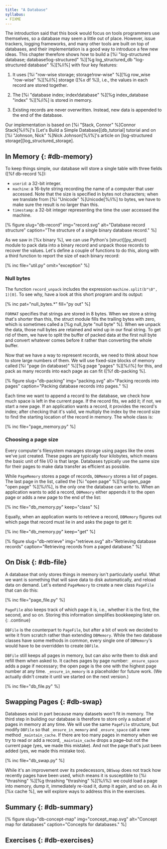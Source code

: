 ```yaml
---
title: "A Database"
syllabus:
- FIXME
---
```


The introduction said that this book would focus on tools programmers use themselves,
so a database may seem a little out of place.
However,
issue trackers, logging frameworks, and many other tools are built on top of databases,
and their implementation is a good way to introduce a few new ideas.
This chapter therefore shows how to build a
[%i "log-structured database; database!log-structured" %][%g log_structured_db "log-structured database" %][%/i%]
with four key features:

1.  It uses [%i "row-wise storage; storage!row-wise" %][%g row_wise "row-wise" %][%/i%] storage
    ([%x df %]),
    i.e.,
    the values in each record are stored together.

2.  The [%i "database index; index!database" %][%g index_database "index" %][%/i%]
    is stored in memory.

3.  Existing records are never overwritten.
    Instead,
    new data is appended to the end of the database.

Our implementation is based on
[%i "Stack, Connor" %]Connor Stack[%/i%]'s [Let's Build a Simple Database][db_tutorial] tutorial
and on [%i "Johnson, Nick" %]Nick Johnson[%/i%]'s article on
[log-structured storage][log_structured_storage].

## In Memory {: #db-memory}

To keep things simple,
our database will store a single table with three fields
([%f db-record %]):

-   `userid`: a 32-bit integer.
-   `machine`: a 16-byte string recording the name of a computer that user accessed.
    Note that the size is specified in bytes not characters;
    when we translate from [%i "Unicode" %]Unicode[%/i%] to bytes,
    we have to make sure the result is no larger than this.
-   `timestamp`: a 32-bit integer representing the time the user accessed the machine.

[% figure
   slug="db-record"
   img="record.svg"
   alt="Database record structure"
   caption="The structure of a single binary database record."
%]

As we saw in [%x binary %],
we can use Python's [struct][py_struct] module
to pack data into a binary record
and unpack those records to recover the values.
Let's define a couple of functions to do this,
along with a third function to report the size of each binary record:

[% inc file="util.py" omit="exception" %]

<div class="callout" markdown="1">

### Null bytes

The function `record_unpack`
includes the expression `machine.split(b"\0", 1)[0]`.
To see why,
have a look at this short program and its output:

[% inc pat="null_bytes.*" fill="py out" %]

`FORMAT` specifies that strings are stored in 8 bytes.
When we store a string that's shorter than this,
the struct module fills the trailing bytes with zero,
which is sometimes called a [%g null_byte "null byte" %].
When we unpack the data,
those null bytes are retained and wind up in our final string.
To get rid of them,
we have to split the buffer of packed data at the first null byte
and convert whatever comes before it
rather than converting the whole buffer.

</div>

Now that we have a way to represent records,
we need to think about how to store large numbers of them.
We will use fixed-size blocks of memory called
[%i "page (in database)" %][%g page "pages" %][%/i%] for this,
and pack as many records into each page as can fit
([%f db-packing %].

[% figure
   slug="db-packing"
   img="packing.svg"
   alt="Packing records into pages"
   caption="Packing database records into pages."
%]

Each time we want to append a record to the database,
we check how much space is left in the current page.
If the record fits, we add it;
if not,
we start a new page.
If an application wants a record,
it provides the record's index;
after checking that it's valid,
we multiply the index by the record size
to find the starting location of the record in memory.
The whole class is:

[% inc file="page_memory.py" %]

<div class="callout" markdown="1">

### Choosing a page size

Every computer's filesystem manages storage using pages
like the ones we've just created.
These pages are typically four kilobytes,
which means the basic unit of file I/O is that large.
Databases typically use the same size for their pages
to make data transfer as efficient as possible.

</div>

While `PageMemory` stores a page of records,
`DBMemory` stores a list of pages.
The last page in the list,
called the [%i "open page" %][%g open_page "open page" %][%/i%],
is the only one the database can write to.
When an application wants to add a record,
`DBMemory` either appends it to the open page
or adds a new page to the end of the list:

[% inc file="db_memory.py" keep="class" %]

Equally,
when an application wants to retrieve a record,
`DBMemory` figures out which page that record must lie in
and asks the page to get it:

[% inc file="db_memory.py" keep="get" %]

[% figure
   slug="db-retrieve"
   img="retrieve.svg"
   alt="Retrieving database records"
   caption="Retrieving records from a paged database."
%]

## On Disk {: #db-file}

A database that only stores things in memory isn't particularly useful.
What we want is something that will save data to disk automatically,
and reload data on demand.
Let's extend `PageMemory` to create a new class `PageFile`
that can do this:

[% inc file="page_file.py" %]

`PageFile` also keeps track of which page it is,
i.e.,
whether it is the first, the second, and so on.
Storing this information simplifies bookkeeping later on.
{: .continue}

`DBFile` is the counterpart to `PageFile`,
but after a bit of work we decided to write it from scratch
rather than extending `DBMemory`.
While the two database classes have some methods in common,
every single one of `DBMemory`'s would have to be overridden
to create `DBFile`.

`DBFile` still keeps all pages in memory,
but can also write them to disk and refill them when asked to.
It caches pages by page number:
`_ensure_space` adds a page if necessary;
the open page is the one with the highest page number at any time.
`_ensure_in_memory` is a placeholder for future work.
(We actually didn't create it until we started on the next version.)

[% inc file="db_file.py" %]

## Swapping Pages {: #db-swap}

Databases exist in part because many datasets won't fit in memory.
The third step in building our database is therefore
to store only a subset of pages in memory at any time.
We will use the same `PageFile` structure,
but modify `DBFile` so that
`_ensure_in_memory` and `_ensure_space` call a new method `_maintain_cache`.
If there are too many pages in memory when we try to read or add a record,
`_maintain_cache` drops a page–but not the current page (yes, we made this mistake).
And not the page that's just been added (yes, we made this mistake too).

[% inc file="db_swap.py" %]

While it's an improvement over its predecessors,
`DBSwap` does not track how recently pages have been used,
which means it is susceptible to [%i "thrashing" %][%g thrashing "thrashing" %][%/i%]:
we could load a page into memory,
dump it,
immediately re-load it,
dump it again,
and so on.
As in [%x cache %],
we will explore ways to address this in the exercises.

## Summary {: #db-summary}

[% figure
   slug="db-concept-map"
   img="concept_map.svg"
   alt="Concept map for databases"
   caption="Concepts for databases."
%]

## Exercises {: #db-exercises}
